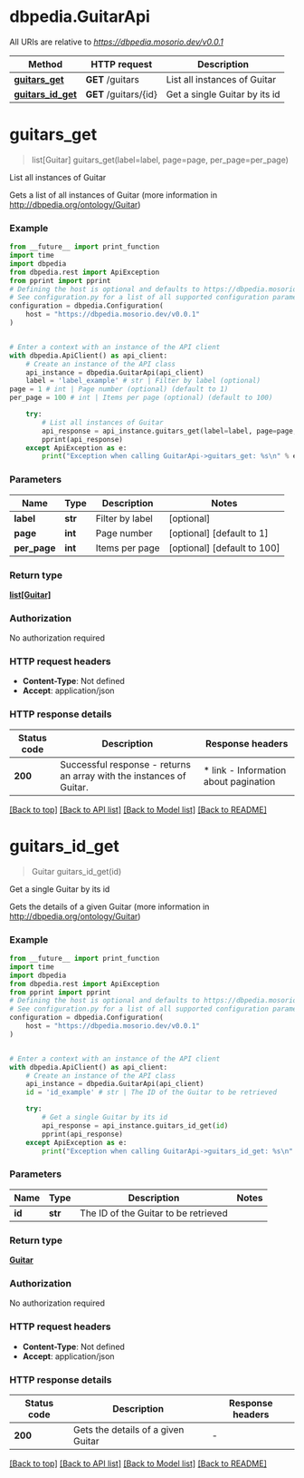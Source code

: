 # dbpedia.GuitarApi

All URIs are relative to *https://dbpedia.mosorio.dev/v0.0.1*

Method | HTTP request | Description
------------- | ------------- | -------------
[**guitars_get**](GuitarApi.md#guitars_get) | **GET** /guitars | List all instances of Guitar
[**guitars_id_get**](GuitarApi.md#guitars_id_get) | **GET** /guitars/{id} | Get a single Guitar by its id


# **guitars_get**
> list[Guitar] guitars_get(label=label, page=page, per_page=per_page)

List all instances of Guitar

Gets a list of all instances of Guitar (more information in http://dbpedia.org/ontology/Guitar)

### Example

```python
from __future__ import print_function
import time
import dbpedia
from dbpedia.rest import ApiException
from pprint import pprint
# Defining the host is optional and defaults to https://dbpedia.mosorio.dev/v0.0.1
# See configuration.py for a list of all supported configuration parameters.
configuration = dbpedia.Configuration(
    host = "https://dbpedia.mosorio.dev/v0.0.1"
)


# Enter a context with an instance of the API client
with dbpedia.ApiClient() as api_client:
    # Create an instance of the API class
    api_instance = dbpedia.GuitarApi(api_client)
    label = 'label_example' # str | Filter by label (optional)
page = 1 # int | Page number (optional) (default to 1)
per_page = 100 # int | Items per page (optional) (default to 100)

    try:
        # List all instances of Guitar
        api_response = api_instance.guitars_get(label=label, page=page, per_page=per_page)
        pprint(api_response)
    except ApiException as e:
        print("Exception when calling GuitarApi->guitars_get: %s\n" % e)
```

### Parameters

Name | Type | Description  | Notes
------------- | ------------- | ------------- | -------------
 **label** | **str**| Filter by label | [optional] 
 **page** | **int**| Page number | [optional] [default to 1]
 **per_page** | **int**| Items per page | [optional] [default to 100]

### Return type

[**list[Guitar]**](Guitar.md)

### Authorization

No authorization required

### HTTP request headers

 - **Content-Type**: Not defined
 - **Accept**: application/json

### HTTP response details
| Status code | Description | Response headers |
|-------------|-------------|------------------|
**200** | Successful response - returns an array with the instances of Guitar. |  * link - Information about pagination <br>  |

[[Back to top]](#) [[Back to API list]](../README.md#documentation-for-api-endpoints) [[Back to Model list]](../README.md#documentation-for-models) [[Back to README]](../README.md)

# **guitars_id_get**
> Guitar guitars_id_get(id)

Get a single Guitar by its id

Gets the details of a given Guitar (more information in http://dbpedia.org/ontology/Guitar)

### Example

```python
from __future__ import print_function
import time
import dbpedia
from dbpedia.rest import ApiException
from pprint import pprint
# Defining the host is optional and defaults to https://dbpedia.mosorio.dev/v0.0.1
# See configuration.py for a list of all supported configuration parameters.
configuration = dbpedia.Configuration(
    host = "https://dbpedia.mosorio.dev/v0.0.1"
)


# Enter a context with an instance of the API client
with dbpedia.ApiClient() as api_client:
    # Create an instance of the API class
    api_instance = dbpedia.GuitarApi(api_client)
    id = 'id_example' # str | The ID of the Guitar to be retrieved

    try:
        # Get a single Guitar by its id
        api_response = api_instance.guitars_id_get(id)
        pprint(api_response)
    except ApiException as e:
        print("Exception when calling GuitarApi->guitars_id_get: %s\n" % e)
```

### Parameters

Name | Type | Description  | Notes
------------- | ------------- | ------------- | -------------
 **id** | **str**| The ID of the Guitar to be retrieved | 

### Return type

[**Guitar**](Guitar.md)

### Authorization

No authorization required

### HTTP request headers

 - **Content-Type**: Not defined
 - **Accept**: application/json

### HTTP response details
| Status code | Description | Response headers |
|-------------|-------------|------------------|
**200** | Gets the details of a given Guitar |  -  |

[[Back to top]](#) [[Back to API list]](../README.md#documentation-for-api-endpoints) [[Back to Model list]](../README.md#documentation-for-models) [[Back to README]](../README.md)

